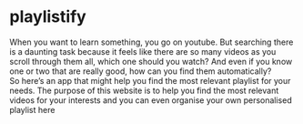 # playlistify

When you want to learn something, you go on youtube. But searching there is a daunting task because it feels like there are so many videos as you scroll through them all, which one should you watch? And even if you know one or two that are really good, how can you find them automatically?  	                       
         	So here’s an app that might help you find the most relevant playlist for your needs. The purpose of this website is to help you find the most relevant videos for your interests and you can even organise your own personalised playlist here
